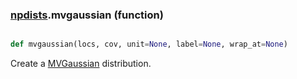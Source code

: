 ### [npdists](npdists.md).mvgaussian (function)


```py

def mvgaussian(locs, cov, unit=None, label=None, wrap_at=None)

```



Create a [MVGaussian](MVGaussian.md) distribution.

